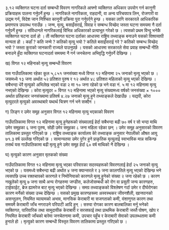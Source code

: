 ३.१२ व्यक्तिगत घटना दर्ता सम्बन्धी विवरण
नागरिकले आफ्नो व्यक्तिगत अधिकार उपयोग गर्न कानुनी प्रक्रियाहरू पालना गर्नुपर्ने हुन्छ । नागरिकले नागरिकता, राहदानी, वा अन्य परिचयपत्र लिन, रोजगारी वा उद्यम गर्न, विदेश जान निश्चित कानूनी प्रक्रिया पुरा गर्नुपर्र्ने हुन्छ । यसका लागि सरकारले आधिकारिक प्रमाणपत्र उपलब्ध गराउँछ । जन्म, मृत्यु, बसाइँसराई, विवाह र सम्बन्ध विच्छेद जस्ता घटना समयमा नै दर्ता गर्नुपर्ने हुन्छ । संविधानले नागरिकलाई विभिन्न अधिकारको प्रत्याभूत गरेको छ । त्यसको प्रथम विन्दु भनेकै व्यक्तिगत घटना दर्ता हो । ती व्यक्तिगत घटना दर्ताका आधारमा राष्ट्रिय तथ्याङ्क बनाउने यसको विश्वव्यापी मान्यता हो । कहाँ ? कति जन्मे ? कतिको मृत्यु भयो ? कतिले बसाइँसराई गरे ? कतिको सम्बन्ध विच्छेद भयो ? जस्ता कुराको जानकारी राज्यले पाउनुपर्छ । यसको आधारमा सरकारले सेवा प्रवाह सम्बन्धी नीति बनाउने हुँदा व्यक्तिगत घटनादर्ता समयमा नै गर्न जनचेतना अभिवृद्धि गर्नुपर्ने देखिन्छ ।

ख) विगत १२ महिनाको मृत्यु सम्बन्धी विवरण

यस गाउँपालिकामा रहेका कूल ५,८५१ जनसंख्या मध्ये विगत १२ महिनामा २५ जनाको मृत्यु भएको छ । जसमध्ये १३ जना अर्थात ५२ प्रतिशत पुरुष र १२ अर्थात ४८ प्रतिशत महिलाको मृत्यु भएको देखिन्छ । सबैभन्दा धेरै मृत्युको अभिलेख भएको वडा २ मा १० जना रहेको छ भने वडा नं. ५ मा १२ महिनामा मृत्यु नभएको देखिन्छ ।
कोरा मृत्युदर = विगत १२ महिनामा भएको मृत्यु संख्यामध्य वर्षको जनसंख्या × १०००
अर्थात प्रतिहजार जनसंख्यामा प्रतिवर्ष ४.२७ जनाको मृत्यु हुने तथ्याङ्कले देखाउँछ । यद्यपी, कोरा मृत्युदरले मृत्युको अवस्थाबारे यथार्थ चित्रण गर्न भने सक्दैन ।

ग) लिङ्ग र उमेर समूह अनुसार विगत १२ महिनामा मृत्यु भएकाको विवरण

गाउँपालिकामा विगत १२ महिनामा मृत्यु हुनेहरूको संख्यालाई हेर्दा सबैभन्दा बढी ७० वर्ष र सो भन्दा माथि उमेर समूहका ६ जना पुरुष, सोही उमेर समूहका ८ जना महिला रहेका छन् । उमेर समूह अनुसारको विवरण तालिकामा प्रस्तुत गरिएको छ । राष्ट्रिय तथ्याङ्क कार्यालय कोे तथ्याङ्क अनुसार नेपालीको औषत आयु ७१.३ वर्ष उल्लेख गरिएको छ । सामान्यतया उमेर पुगेर हुने प्राकृतिक मृत्युलाई स्वाभाविक मान्न सकिन्छ तसर्थ यस गाउँपालिकामा बढी मृत्यु हुने उमेर समूह हेर्दा ६० वर्ष माथिको नै देखिन्छ ।

घ) मृत्युको कारण अनुसार मृतकको संख्या

गाउँपालिकामा विगत १२ महिनामा मृत्यु भएका परिवारका सदस्यहरूको विवरणलाई हेर्दा २५ जनाको मृत्यु भएको छ । यसमध्ये सबैभन्दा बढी अर्थात ४ जना क्यान्सरले र ३ जना कालगतिले मृत्यु भएको देखिन्छ भने त्यसपछि उच्च रक्तचापको कारणले र निमोनियाको कारणले मृत्यु हुनेको संख्या २ जना रहेको छ । कारण नखुलेको मृत्यु ७ जना साथै अन्य रोगहरुमा जण्डीस, कलेजोसम्बधी को रोग वा प्रसुती जन्य कारणहरु, टाईफाईट, ब्रेज ह्यामरेज बाट मृत्यु भएको देखिन्छ । समग्र तथ्याङ्कको विश्लेषण गर्दा उमेर र दीर्घरोगका कारण मर्नेको संख्या उच्च देखिन्छ । यसको प्रमुख कारणहरूमा अस्वस्थकर जीवनशैली, खानपानको असन्तुलन, नियमित व्यायामको अभाव, मानसिक केराबारी मा सजगताको कमी, वंशाणुगत कारण तथा समयमै केराबारी जाँच नगराउने परिपाटी आदि हुन् । सरुवा रोगका कारण बालबालिका मर्नु भनेको व्यक्तिगत, पारिवारिक तथा सामुदायीक केराबारी र सरसफाई तथा प्राथमिक केराबारी जस्तै पोषण, खोप र नियमित केराबारी जाँचको बारेमा जनचेतनामा कमी, उपचार पहुँच र केराबारी सेवाको उपलब्धतामा कमी हुनाले हो । मृत्युको कारण सम्बन्धी विस्तृत विवरण तालिकामा प्रस्तुत गरिएको छ ।
